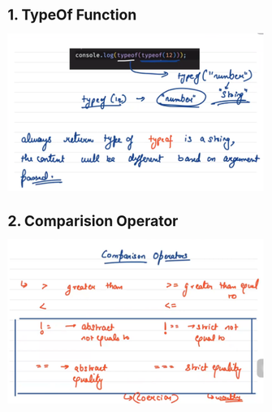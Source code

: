 # 1. TypeOf Function

![typeof Function](./typeof.png)

# 2. Comparision Operator

![Comparision Operator](./Comparision_Operator.png)
